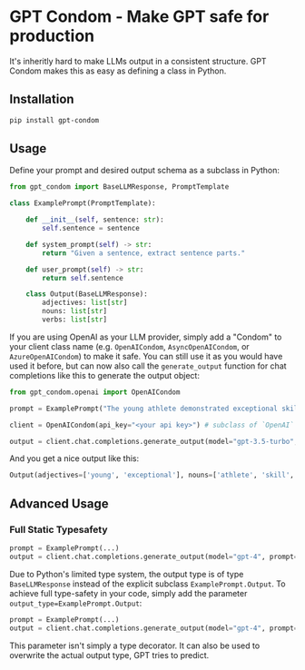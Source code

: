 # GPT Condom - Make GPT safe for production

It's inheritly hard to make LLMs output in a consistent structure. GPT Condom makes this as easy as defining a class in Python. 


## Installation

```bash
pip install gpt-condom
```

## Usage

Define your prompt and desired output schema as a subclass in Python:

```python
from gpt_condom import BaseLLMResponse, PromptTemplate

class ExamplePrompt(PromptTemplate):

    def __init__(self, sentence: str):
        self.sentence = sentence

    def system_prompt(self) -> str:
        return "Given a sentence, extract sentence parts."

    def user_prompt(self) -> str:
        return self.sentence

    class Output(BaseLLMResponse):
        adjectives: list[str]
        nouns: list[str]
        verbs: list[str]
```

If you are using OpenAI as your LLM provider, simply add a "Condom" to your client class name (e.g. `OpenAICondom`, `AsyncOpenAICondom`, or `AzureOpenAICondom`) to make it safe. You can still use it as you would have used it before, but can now also call the `generate_output` function for chat completions like this to generate the output object:
```python
from gpt_condom.openai import OpenAICondom

prompt = ExamplePrompt("The young athlete demonstrated exceptional skill and agility on the field.")

client = OpenAICondom(api_key="<your api key>") # subclass of `OpenAI`

output = client.chat.completions.generate_output(model="gpt-3.5-turbo", prompt=prompt, max_output_tokens=1000)
```

And you get a nice output like this:
```python
Output(adjectives=['young', 'exceptional'], nouns=['athlete', 'skill', 'agility', 'field'], verbs=['demonstrated'])
```


## Advanced Usage

### Full Static Typesafety

```python
prompt = ExamplePrompt(...)
output = client.chat.completions.generate_output(model="gpt-4", prompt=prompt, ...)
```
Due to Python's limited type system, the output type is of type `BaseLLMResponse` instead of the explicit subclass `ExamplePrompt.Output`. To achieve full type-safety in your code, simply add the parameter `output_type=ExamplePrompt.Output`:
```python
prompt = ExamplePrompt(...)
output = client.chat.completions.generate_output(model="gpt-4", prompt=prompt, output_type=ExamplePrompt.Output, ...)
```
This parameter isn't simply a type decorator. It can also be used to overwrite the actual output type, GPT tries to predict.
